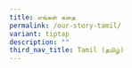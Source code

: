 ```yaml
---
title: எங்கள் கதை
permalink: /our-story-tamil/
variant: tiptap
description: ""
third_nav_title: Tamil (தமிழ்)
---
```

